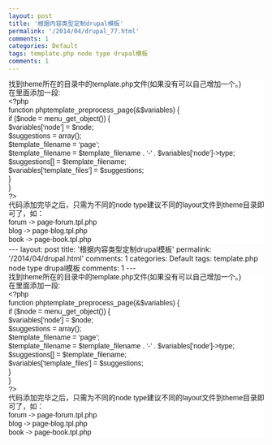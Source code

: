 ```yaml
---
layout: post
title: '根据内容类型定制drupal模板'
permalink: '/2014/04/drupal_77.html'
comments: 1
categories: Default
tags: template.php node type drupal模板
comments: 1
---
```

<div style="background-color: white; font-family: Arial, Verdana, sans-serif; font-size: 14px; line-height: 17px; text-align: justify;">找到theme所在的目录中的template.php文件(如果没有可以自己增加一个。)<br/>在里面添加一段:</div>

<div style="background-color: white; font-family: Arial, Verdana, sans-serif; font-size: 14px; line-height: 17px; text-align: justify;">&lt;?php<br/>function phptemplate_preprocess_page(&amp;$variables) {<br/>if ($node = menu_get_object()) {<br/>$variables[‘node’] = $node;<br/>$suggestions = array();<br/>$template_filename = ‘page’;<br/>$template_filename = $template_filename . ‘-’ . $variables[‘node’]-&gt;type;<br/>$suggestions[] = $template_filename;<br/>$variables[‘template_files’] = $suggestions;<br/>}<br/>}<br/>?&gt;</div>

<div style="background-color: white; font-family: Arial, Verdana, sans-serif; font-size: 14px; line-height: 17px; text-align: justify;">代码添加完毕之后，只需为不同的node type建议不同的layout文件到theme目录即可了，如：<br/>forum -&gt; page-forum.tpl.php<br/>blog -&gt; page-blog.tpl.php<br/>book -&gt; page-book.tpl.php</div>---
layout: post
title: '根据内容类型定制drupal模板'
permalink: '/2014/04/drupal.html'
comments: 1
categories: Default
tags: template.php node type drupal模板
comments: 1
---
<div style="background-color: white; font-family: Arial, Verdana, sans-serif; font-size: 14px; line-height: 17px; text-align: justify;">找到theme所在的目录中的template.php文件(如果没有可以自己增加一个。)<br/>在里面添加一段:</div>

<div style="background-color: white; font-family: Arial, Verdana, sans-serif; font-size: 14px; line-height: 17px; text-align: justify;">&lt;?php<br/>function phptemplate_preprocess_page(&amp;$variables) {<br/>if ($node = menu_get_object()) {<br/>$variables['node'] = $node;<br/>$suggestions = array();<br/>$template_filename = ‘page’;<br/>$template_filename = $template_filename . ‘-’ . $variables['node']-&gt;type;<br/>$suggestions[] = $template_filename;<br/>$variables['template_files'] = $suggestions;<br/>}<br/>}<br/>?&gt;</div>

<div style="background-color: white; font-family: Arial, Verdana, sans-serif; font-size: 14px; line-height: 17px; text-align: justify;">代码添加完毕之后，只需为不同的node type建议不同的layout文件到theme目录即可了，如：<br/>forum -&gt; page-forum.tpl.php<br/>blog -&gt; page-blog.tpl.php<br/>book -&gt; page-book.tpl.php</div>